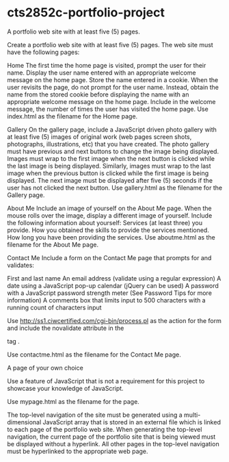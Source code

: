 # cts2852c-portfolio-project
A portfolio web site with at least five (5) pages.

Create a portfolio web site with at least five (5) pages. The web site must have the following pages: 

Home 
The first time the home page is visited, prompt the user for their name. Display the user name entered with an appropriate welcome message on the home page. Store the name entered in a cookie. When the user revisits the page, do not prompt for the user name. Instead, obtain the name from the stored cookie before displaying the name with an appropriate welcome message on the home page. Include in the welcome message, the number of times the user has visited the home page. Use index.html as the filename for the Home page. 

Gallery
On the gallery page, include a JavaScript driven photo gallery with at least five (5) images of original work (web pages screen shots, photographs, illustrations, etc) that you have created. The photo gallery must have previous and next buttons to change the image being displayed. Images must wrap to the first image when the next button is clicked while the last image is being displayed. Similarly, images must wrap to the last image when the previous button is clicked while the first image is being displayed. The next image must be displayed after five (5) seconds if the user has not clicked the next button. Use gallery.html as the filename for the Gallery page. 

About Me 
Include an image of yourself on the About Me page. When the mouse rolls over the image, display a different image of yourself. Include the following information about yourself: Services (at least three) you provide. How you obtained the skills to provide the services mentioned. How long you have been providing the services. Use aboutme.html as the filename for the About Me page. 

Contact Me 
Include a form on the Contact Me page that prompts for and validates: 

First and last name 
An email address (validate using a regular expression)
A date using a JavaScript pop-up calendar (jQuery can be used)
A password with a JavaScript password strength meter (See Password Tips for more information) 
A comments box that limits input to 500 characters with a running count of characters input 

Use http://ss1.ciwcertified.com/cgi-bin/process.pl as the action for the form and include the novalidate attribute in the <form> tag . 
  
Use contactme.html as the filename for the Contact Me page. 

A page of your own choice 
  
Use a feature of JavaScript that is not a requirement for this project to showcase your knowledge of JavaScript. 
  
Use mypage.html as the filename for the page. 
  
The top-level navigation of the site must be generated using a multi-dimensional JavaScript array that is stored in an external file which is linked to each page of the portfolio web site. When generating the top-level navigation, the current page of the portfolio site that is being viewed must be displayed without a hyperlink. All other pages in the top-level navigation must be hyperlinked to the appropriate web page.
